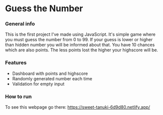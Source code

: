 # Guess the Number

### General info

This is the first project I've made using JavaScript.
It's simple game where you must guess the number from 0 to 99.
If your guess is lower or higher than hidden number you will be informed about that.
You have 10 chances which are also points.
The less points lost the higher your highscore will be.

### Features

- Dashboard with points and highscore
- Randomly generated number each time
- Validation for empty input

### How to run

To see this webpage go there:
https://sweet-tanuki-6d9d80.netlify.app/
